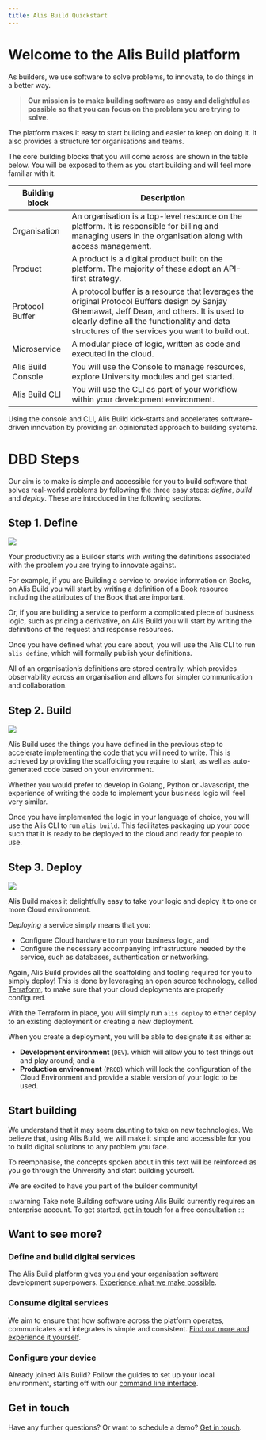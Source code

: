 ```yaml
---
title: Alis Build Quickstart
---
```


# Welcome to the Alis Build platform

As builders, we use software to solve problems, to innovate, to do things in a better way. 

> **Our mission is to make building software as easy and delightful as possible so that you can focus on the problem you are trying to solve**.

The platform makes it easy to start building and easier to keep on doing it. It also provides a structure for organisations and teams. 

The core building blocks that you will come across are shown in the table below. You will be exposed to them as you start building and will feel more familiar with it. <br>


| Building block     | Description                                                                                                                                                                                                                                  |
|--------------------|----------------------------------------------------------------------------------------------------------------------------------------------------------------------------------------------------------------------------------------------|
| Organisation       | An organisation is a top-level resource on the platform. It is responsible for billing and managing users in the organisation along with access management.                                                                                  |
| Product            | A product is a digital product built on the platform. The majority of these adopt an API-first strategy.                                                                                                                                     |
| Protocol Buffer    | A protocol buffer is a resource that leverages the original Protocol Buffers design by Sanjay Ghemawat, Jeff Dean, and others. It is used to clearly define all the functionality and data structures of the services you want to build out. |
| Microservice       | A modular piece of logic, written as code and executed in the cloud.                                                                                                                                                                         |
| Alis Build Console | You will use the Console to manage resources, explore University modules and get started.                                                                                                                                                    |
| Alis Build CLI     | You will use the CLI as part of your workflow within your development environment.                                                                                                                                                           |

Using the console and CLI, Alis Build kick-starts and accelerates software-driven innovation by providing an opinionated approach to building systems.

# DBD Steps

Our aim is to make is simple and accessible for you to build software that solves real-world problems by following the three easy steps:
_define_, _build_ and _deploy_. These are introduced in the following sections.

## Step 1. Define

![](https://storage.googleapis.com/media.v1.modules.resources.alis-un-dev-zma.un.alis.services/orientation/define.png)

Your productivity as a Builder starts with writing the definitions associated with the problem you are trying to innovate against.

For example, if you are Building a service to provide information on Books, on Alis Build you will start by writing a definition of a Book resource including the attributes of the Book that are important.

Or, if you are building a service to perform a complicated piece of business logic, such as pricing a derivative, on Alis Build you will start by writing the definitions of the request and response resources.

Once you have defined what you care about, you will use the Alis CLI to run `alis define`, which will formally publish your definitions.

All of an organisation’s definitions are stored centrally, which provides observability across an organisation and allows for simpler communication and collaboration.

[//]: # (TODO: add something about the console?)

## Step 2. Build

![](https://storage.googleapis.com/media.v1.modules.resources.alis-un-dev-zma.un.alis.services/orientation/build.png)

Alis Build uses the things you have defined in the previous step to accelerate implementing the code that you will need to write. This is achieved by providing the scaffolding you require to start, as well as auto-generated code based on your environment.

Whether you would prefer to develop in Golang, Python or Javascript, the experience of writing the code to implement your business logic will feel very similar.

Once you have implemented the logic in your language of choice, you will use the Alis CLI to run `alis build`. This facilitates packaging up your code such that it is ready to be deployed to the cloud and ready for people to use.

[//]: # (TODO: add something about the console?)

## Step 3. Deploy

![](https://storage.googleapis.com/media.v1.modules.resources.alis-un-dev-zma.un.alis.services/orientation/deploy.png)

Alis Build makes it delightfully easy to take your logic and deploy it to one or more Cloud environment.

_Deploying_ a service simply means that you:

- Configure Cloud hardware to run your business logic, and
- Configure the necessary accompanying infrastructure needed by the service, such as databases, authentication or networking.

Again, Alis Build provides all the scaffolding and tooling required for you to simply deploy! This is done by leveraging an open source technology, called [Terraform](https://www.terraform.io/use-cases/infrastructure-as-code), to make sure that your cloud deployments are properly configured.

With the Terraform in place, you will simply run `alis deploy` to either deploy to an existing deployment or creating a new deployment.

When you create a deployment, you will be able to designate it as either a:

- **Development environment** (`DEV`). which will allow you to test things out and play around; and a
- **Production environment** (`PROD`)  which will lock the configuration of the Cloud Environment and provide a stable version of your logic to be used.

## Start building

We understand that it may seem daunting to take on new technologies. We believe that, using Alis Build, we will make it simple and accessible for you to build digital solutions to any problem you face.

To reemphasise, the concepts spoken about in this text will be reinforced as you go through the University and start building yourself.

We are excited to have you part of the builder community!

:::warning Take note
Building software using Alis Build currently requires an enterprise account. To get started, <a href="/contact" target="_blank">get in touch</a> for a free consultation
:::

## Want to see more?

### Define and build digital services

The Alis Build platform gives you and your organisation software development superpowers. [Experience what we make possible](developer-flow.md).

### Consume digital services
We aim to ensure that how software across the platform operates, communicates and integrates is simple and consistent. [Find out more and experience it yourself](consumer-experience.md).

### Configure your device
Already joined Alis Build? Follow the guides to set up your local environment, starting off with our [command line interface](command-line-interface.md).

## Get in touch
Have any further questions? Or want to schedule a demo? <a href="/contact" target="_blank">Get in touch</a>.
